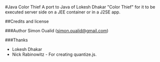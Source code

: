 #Java Color Thief
A port to Java of Lokesh Dhakar "Color Thief" for it to be executed server side on a JEE container or in a J2SE app.

##Credits and license

###Author
Simon Oualid (simon.oualid@gmail.com)

###Thanks
* Lokesh Dhakar
* Nick Rabinowitz - For creating quantize.js.